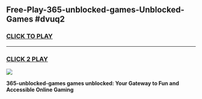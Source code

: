 
## Free-Play-365-unblocked-games-Unblocked-Games #dvuq2
<h3>
<a href="https://news.freeplayer.one?title=365-unblocked-games&ref=8M">CLICK TO PLAY</a></h3>
<hr>

<h3>
<a href="https://news.freeplayer.one?title=365-unblocked-games&ref=8M">CLICK 2 PLAY</a>
  
</h3>

<a href="https://news.freeplayer.one?title=365-unblocked-games&ref=8M"><img src="https://clearcache.store/games.png"></a>


**365-unblocked-games games unblocked: Your Gateway to Fun and Accessible Online Gaming**
